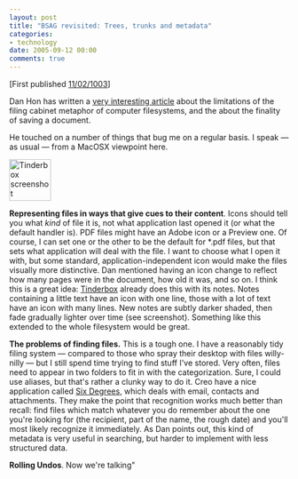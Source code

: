 ```yaml
---
layout: post
title: "BSAG revisited: Trees, trunks and metadata"
categories:
- technology
date: 2005-09-12 00:00
comments: true
---
```


<p>[First published <a href="http://www.rousette.org.uk/blog/archives/2003/02/11/trees-trunks-and-metadata/">11/02/1003</a>]</p>

<p>Dan Hon has written a <a href="http://danhon.com/articles/archive/000403.shtml" title="Inflection Point">very interesting article</a> about the limitations of the filing cabinet metaphor of computer filesystems, and the about the finality of saving a document.</p>

<p>He touched on a number of things that bug me on a regular basis. I speak  &mdash;  as usual  &mdash;  from a MacOSX viewpoint here.</p>

<p><div class="img-shadow"><img src="http://www.rousette.org.uk/mt-static/blog/archives/images/tb.jpg" alt="Tinderbox screenshot" border=0 width=75 /></div><p><strong>Representing files in ways that give cues to their content</strong>. Icons should tell you what <em>kind</em> of file it is, not what application last opened it (or what the default handler is). PDF files might have an Adobe icon or a Preview one. Of course, I can set one or the other to be the default for *.pdf files, but that sets what application will deal with the file. I want to choose what I open it with, but some standard, application-independent icon would make the files visually more distinctive. Dan mentioned having an icon change to reflect how many pages were in the document, how old it was, and so on. I think this is a great idea: <a href="http://www.eastgate.com/Tinderbox/index.html" title="Tinderbox">Tinderbox</a> already does this with its notes. Notes containing a little text have an icon with one line, those with a lot of text have an icon with many lines. New notes are subtly darker shaded, then fade gradually lighter over time (see screenshot). Something like this extended to the whole filesystem would be great.</p>

<p><strong>The problems of finding files.</strong> This is a tough one. I have a reasonably tidy filing system  &mdash;  compared to those who spray their desktop with files willy-nilly  &mdash;  but I still spend time trying to find stuff I've stored. Very often, files need to appear in two folders to fit in with the categorization. Sure, I could use aliases, but that's rather a clunky way to do it. Creo have a nice application called <a href="http://www2.creo.com/sixdegrees/" title="Six Degrees">Six Degrees</a>, which deals with email, contacts and attachments. They make the point that recognition works much better than recall: find files which match whatever you do remember about the one you're looking for (the recipient, part of the name, the rough date) and you'll most likely recognize it immediately. As Dan points out, this kind of metadata is very useful in searching, but harder to implement with less structured data.</p>

<p><strong>Rolling Undos</strong>. Now we're talking"
